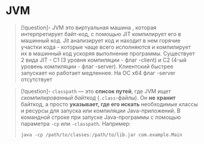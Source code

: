 # JVM

>[!question]- JVM это 
> виртуальная машина , которая интерпретирует байт-код, с помощью JIT компилирует его в машинный код. Jit анализирует код и находит в нем горячие участки кода - которые чаще всего исполняются и компилирует их в машинный код ускоряя выполнение программы. 
   Существует 2 вида JIT -  C1 (3 уровня компиляции - флаг -client) и  C2 (4-ый уровень компиляции - флаг -server). Клиентский быстрее запускает но работает медленнее. 
   На ОС x64  флаг -server отсутствует

>[!question]- `classpath` — это 
>**список путей**, где JVM ищет _скомпилированный байткод_ (`.class`-файлы).  Он **не хранит** байткод, а просто **указывает, где его искать** необходимые классы и ресурсы для запуска или компиляции Java-приложений.
>В командной строке при запуске Java-программы с помощью параметра `-cp` или `-classpath`. Например: 
>```
>java -cp /path/to/classes:/path/to/lib.jar com.example.Main
>```


